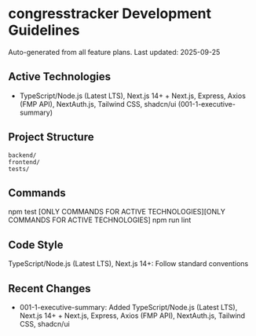 # congresstracker Development Guidelines

Auto-generated from all feature plans. Last updated: 2025-09-25

## Active Technologies
- TypeScript/Node.js (Latest LTS), Next.js 14+ + Next.js, Express, Axios (FMP API), NextAuth.js, Tailwind CSS, shadcn/ui (001-1-executive-summary)

## Project Structure
```
backend/
frontend/
tests/
```

## Commands
npm test [ONLY COMMANDS FOR ACTIVE TECHNOLOGIES][ONLY COMMANDS FOR ACTIVE TECHNOLOGIES] npm run lint

## Code Style
TypeScript/Node.js (Latest LTS), Next.js 14+: Follow standard conventions

## Recent Changes
- 001-1-executive-summary: Added TypeScript/Node.js (Latest LTS), Next.js 14+ + Next.js, Express, Axios (FMP API), NextAuth.js, Tailwind CSS, shadcn/ui

<!-- MANUAL ADDITIONS START -->
<!-- MANUAL ADDITIONS END -->